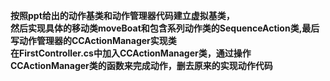 **按照ppt给出的动作基类和动作管理器代码建立虚拟基类，<br>然后实现具体的移动类moveBoat和包含系列动作类的SequenceAction类,最后写动作管理器的CCActionManager实现类**<br>
**在FirstController.cs中加入CCActionManager类，通过操作CCActionManager类的函数来完成动作，删去原来的实现动作代码**
